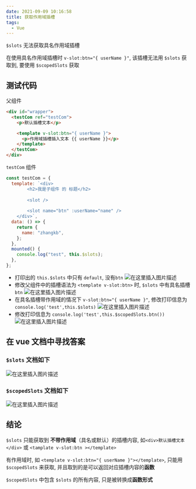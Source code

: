 ```yaml
---
date: 2021-09-09 10:16:58
title: 获取作用域插槽
tags:
  - Vue
---
```


`$slots` 无法获取具名作用域插槽

在使用具名作用域插槽时 `v-slot:btn="{ userName }"`, 该插槽无法用 `$slots` 获取到, 要使用 `$scopedSlots` 获取

## 测试代码

父组件

```html
<div id="wrapper">
  <testCom ref="testCom">
    <p>默认插槽文本</p>

    <template v-slot:btn="{ userName }">
      <p>作用域插槽插入文本 {{ userName }}</p>
    </template>
  </testCom>
</div>
```

`testCom` 组件

```js
const testCom = {
  template: `<div>
        <h2>我是子组件 的 标题</h2>
        
        <slot />
            
        <slot name="btn" :userName="name" />
    </div>`,
  data: () => {
    return {
      name: "zhangkb",
    };
  },
  mounted() {
    console.log("test", this.$slots);
  },
};
```

- 打印出的 `this.$slots` 中只有 `default`, 没有`btn`
  ![在这里插入图片描述](https://img-blog.csdnimg.cn/20200821130834225.png#pic_left)
- 修改父组件中的插槽语法为 `<template v-slot:btn>` 时, `$slots` 中有具名插槽 `btn`
  ![在这里插入图片描述](https://img-blog.csdnimg.cn/2020082113102223.png#pic_left)
- 在具名插槽带作用域的情况下 `v-slot:btn="{ userName }"`, 修改打印信息为 `console.log('test',this.$slots)`
  ![在这里插入图片描述](https://img-blog.csdnimg.cn/20200821132001977.png#pic_left)
- 修改打印信息为 `console.log('test',this.$scopedSlots.btn())`
  ![在这里插入图片描述](https://img-blog.csdnimg.cn/2020082113215923.png#pic_left)

## 在 vue 文档中寻找答案

### `$slots` 文档如下

![在这里插入图片描述](https://img-blog.csdnimg.cn/2020082113144817.png?x-oss-process=image/watermark,type_ZmFuZ3poZW5naGVpdGk,shadow_10,text_aHR0cHM6Ly9ibG9nLmNzZG4ubmV0L3FxXzM3MDEyOTY1,size_16,color_FFFFFF,t_70#pic_left)

### `$scopedSlots` 文档如下

![在这里插入图片描述](https://img-blog.csdnimg.cn/20200821131527834.png?x-oss-process=image/watermark,type_ZmFuZ3poZW5naGVpdGk,shadow_10,text_aHR0cHM6Ly9ibG9nLmNzZG4ubmV0L3FxXzM3MDEyOTY1,size_16,color_FFFFFF,t_70#pic_left)

## 结论

`$slots` 只能获取到 **不带作用域**（具名或默认）的插槽内容, 如`<div>默认插槽文本</div>` 或 `<tamplate v-slot:btn ></template>`

有作用域时, 如 `<template v-slot:btn="{ userName }"></template>`, 只能用 `$scopedSlots` 来获取, 并且取到的是可以返回对应插槽内容的**函数**

`$scopedSlots` 中包含 `$slots` 的所有内容, 只是被转换成**函数形式**
